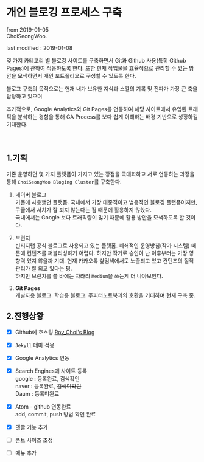 # 개인 블로깅 프로세스 구축

from 2019-01-05  
ChoiSeongWoo.

last modified : 2019-01-08
<br>

몇 가지 카테고리 별 블로깅 사이트를 구축하면서 Git과 Github 사용(특히 Github Pages)에 관하여 적응하도록 한다. 또한 현재 작업물을 효율적으로 관리할 수 있는 방안을 모색하면서 개인 포트폴리오로 구성할 수 있도록 한다.

블로그 구축의 목적으로는 현재 내가 보유한 지식과 스킬의 기록 및 전파가 가장 큰 축을 담당하고 있으며

추가적으로, Google Analytics와 Git Pages를 연동하여 해당 사이트에서 유입된 트래픽을 분석하는 경험을 통해 GA Process를 보다 쉽게 이해하는 배경 기반으로 성장하길 기대한다.
</br></br></br>

1.기획
---
기존 운영하던 몇 가지 플랫폼이 가지고 있는 장점을 극대화하고 서로 연동하는 과정을 통해 `ChoiSeongWoo Bloging Cluster`를 구축한다.

1. 네이버 블로그  
   기존에 사용했던 플랫폼. 국내에서 가장 대중적이고 범용적인 블로깅 플랫폼이지만, 구글에서 서치가 잘 되지 않는다는 점 때문에 활용하지 않았다.  
   국내에서는 Google 보다 트래픽량이 많기 때문에 활용 방안을 모색하도록 할 것이다.


2. 브런치  
   빈티지랩 공식 블로그로 사용되고 있는 플랫폼. 폐쇄적인 운영방침(작가 시스템) 때문에 컨텐츠를 퍼블리싱하기 어렵다. 하지만 작가로 승인이 난 이후부터는 가장 영향력 있지 않을까 기대. 현재 카카오톡 샾검색에서도 노출되고 있고 컨텐츠의 질적 관리가 잘 되고 있다는 평.  
   하지만 브런치를 쓸 바에는 차라리 `Medium`을 쓰는게 더 나아보인다.

3. **Git Pages**  
   개발자용 블로그. 학습용 블로그. 주피터노트북과의 호환을 기대하며 현재 구축 중.



2.진행상황
---
- [x] Github에 호스팅 [Roy_Choi's Blog]('choiseongwoo.github.io')
- [x] `Jekyll` 테마 적용
- [x] Google Analytics 연동
- [x] Search Engines에 사이트 등록  
  google : 등록완료, 검색확인  
  naver : 등록완료, ~~검색미확인~~  
  Daum : 등록미완료
- [x] Atom - github 연동완료  
  add, commit, push 방법 확인 완료
- [x] 댓글 기능 추가  

- [ ] 폰트 사이즈 조정  
- [ ] 메뉴 추가  
